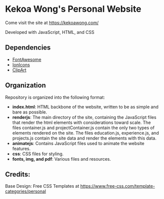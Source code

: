 # Kekoa Wong's Personal Website

Come visit the site at https://kekoawong.com/

Developed with JavaScript, HTML, and CSS

## Dependencies
* [FontAwesome](https://fontawesome.com/)
* [IonIcons](https://ionicons.com/v4/)
* [ClipArt](https://www.clipart.com/)

## Organization

Repository is organized into the following format:
* **index.html**: HTML backbone of the website, written to be as simple and bare as possible.
* **renderjs**: The main directory of the site, containing the JavaScript files that render the html elements with considerations toward scale. The files container.js and projectContainer.js contain the only two types of elements rendered on the site. The files education.js, experience.js, and projects.js contain the site data and render the elements with this data.
* **animatejs**: Contains JavaScript files used to animate the website features.
* **css**: CSS files for styling.
* **fonts, img, and pdf**: Various files and resources.


## Credits:

Base Design: Free CSS Templates at https://www.free-css.com/template-categories/personal 

